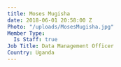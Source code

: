 ```yaml
---
title: Moses Mugisha
date: 2018-06-01 20:58:00 Z
Photo: "/uploads/MosesMugisha.jpg"
Member Type:
  Is Staff: true
Job Title: Data Management Officer
Country: Uganda
---
```


